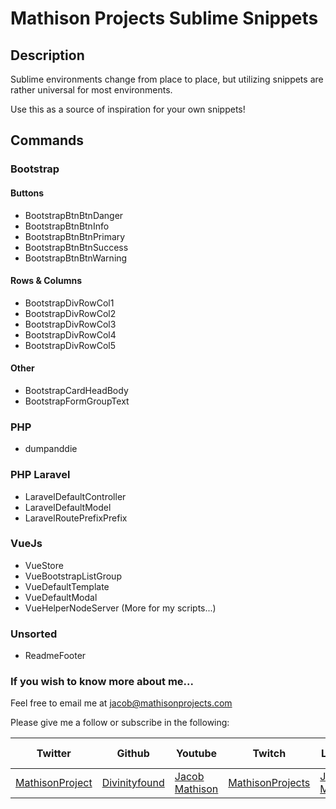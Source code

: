 # Mathison Projects Sublime Snippets

## Description

Sublime environments change from place to place, but utilizing snippets are rather universal for most environments.

Use this as a source of inspiration for your own snippets!

## Commands

### Bootstrap

#### Buttons
- BootstrapBtnBtnDanger
- BootstrapBtnBtnInfo
- BootstrapBtnBtnPrimary
- BootstrapBtnBtnSuccess
- BootstrapBtnBtnWarning

#### Rows & Columns
- BootstrapDivRowCol1
- BootstrapDivRowCol2
- BootstrapDivRowCol3
- BootstrapDivRowCol4
- BootstrapDivRowCol5

#### Other
- BootstrapCardHeadBody
- BootstrapFormGroupText

### PHP
- dumpanddie

### PHP Laravel
- LaravelDefaultController
- LaravelDefaultModel
- LaravelRoutePrefixPrefix

### VueJs
- VueStore
- VueBootstrapListGroup
- VueDefaultTemplate
- VueDefaultModal
- VueHelperNodeServer (More for my scripts...)

### Unsorted
- ReadmeFooter


### If you wish to know more about me...

Feel free to email me at jacob@mathisonprojects.com

Please give me a follow or subscribe in the following:

|Twitter|Github|Youtube|Twitch|Linkedin|Personal Site|
| ----- | ---- | ----- | ---- | ------ | ----------- |
|[MathisonProject](https://twitter.com/MathisonProject)|[Divinityfound](https://github.com/Divinityfound)|[Jacob Mathison](https://www.youtube.com/channel/UCNNxB1TRbdJxE_y51sJb9DA)|[MathisonProjects](http://twitch.tv/mathisonprojects)|[Jacob Mathison](https://www.linkedin.com/in/jacob-a-mathison-62359912/)|[Mathison Projects](http://mathisonprojects.com)|
